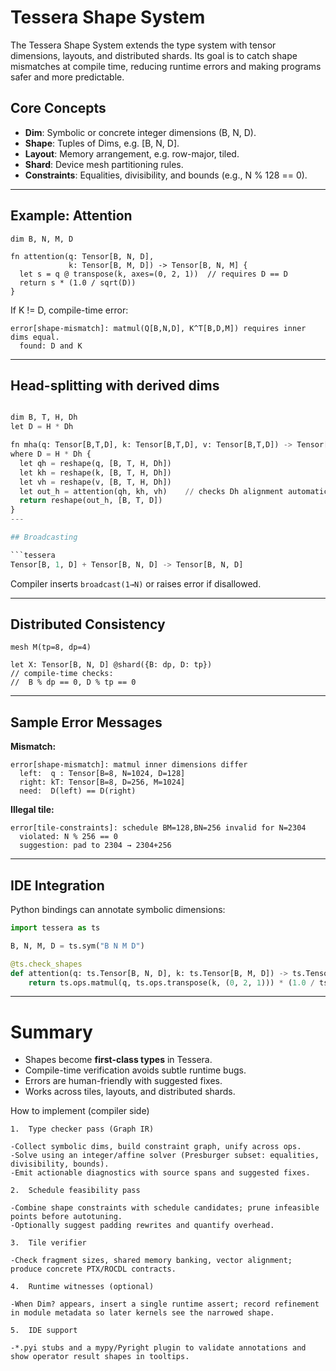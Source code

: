 # Tessera Shape System

The Tessera Shape System extends the type system with tensor dimensions,
layouts, and distributed shards. Its goal is to catch shape mismatches at compile time,
reducing runtime errors and making programs safer and more predictable.

## Core Concepts

- **Dim**: Symbolic or concrete integer dimensions (B, N, D).
- **Shape**: Tuples of Dims, e.g. [B, N, D].
- **Layout**: Memory arrangement, e.g. row-major, tiled.
- **Shard**: Device mesh partitioning rules.
- **Constraints**: Equalities, divisibility, and bounds (e.g., N % 128 == 0).

---

## Example: Attention

```tessera
dim B, N, M, D

fn attention(q: Tensor[B, N, D],
             k: Tensor[B, M, D]) -> Tensor[B, N, M] {
  let s = q @ transpose(k, axes=(0, 2, 1))  // requires D == D
  return s * (1.0 / sqrt(D))
}
```

If K != D, compile-time error:

```
error[shape-mismatch]: matmul(Q[B,N,D], K^T[B,D,M]) requires inner dims equal.
  found: D and K
```
---
## Head-splitting with derived dims
```python 

dim B, T, H, Dh
let D = H * Dh

fn mha(q: Tensor[B,T,D], k: Tensor[B,T,D], v: Tensor[B,T,D]) -> Tensor[B,T,D]
where D = H * Dh {
  let qh = reshape(q, [B, T, H, Dh])
  let kh = reshape(k, [B, T, H, Dh])
  let vh = reshape(v, [B, T, H, Dh])
  let out_h = attention(qh, kh, vh)    // checks Dh alignment automatically
  return reshape(out_h, [B, T, D])
}
---

## Broadcasting

```tessera
Tensor[B, 1, D] + Tensor[B, N, D] -> Tensor[B, N, D]
```

Compiler inserts `broadcast(1→N)` or raises error if disallowed.

---

## Distributed Consistency

```tessera
mesh M(tp=8, dp=4)

let X: Tensor[B, N, D] @shard({B: dp, D: tp})
// compile-time checks:
//  B % dp == 0, D % tp == 0
```

---

## Sample Error Messages

**Mismatch:**

```
error[shape-mismatch]: matmul inner dimensions differ
  left:  q : Tensor[B=8, N=1024, D=128]
  right: kT: Tensor[B=8, D=256, M=1024]
  need:  D(left) == D(right)
```

**Illegal tile:**

```
error[tile-constraints]: schedule BM=128,BN=256 invalid for N=2304
  violated: N % 256 == 0
  suggestion: pad to 2304 → 2304+256
```

---

## IDE Integration

Python bindings can annotate symbolic dimensions:

```python
import tessera as ts

B, N, M, D = ts.sym("B N M D")

@ts.check_shapes
def attention(q: ts.Tensor[B, N, D], k: ts.Tensor[B, M, D]) -> ts.Tensor[B, N, M]:
    return ts.ops.matmul(q, ts.ops.transpose(k, (0, 2, 1))) * (1.0 / ts.sqrt(D))
```

---

# Summary

- Shapes become **first-class types** in Tessera.
- Compile-time verification avoids subtle runtime bugs.
- Errors are human-friendly with suggested fixes.
- Works across tiles, layouts, and distributed shards.

How to implement (compiler side)

	1.	Type checker pass (Graph IR)

	-Collect symbolic dims, build constraint graph, unify across ops.
	-Solve using an integer/affine solver (Presburger subset: equalities, divisibility, bounds).
	-Emit actionable diagnostics with source spans and suggested fixes.

	2.	Schedule feasibility pass

	-Combine shape constraints with schedule candidates; prune infeasible points before autotuning.
	-Optionally suggest padding rewrites and quantify overhead.

	3.	Tile verifier

	-Check fragment sizes, shared memory banking, vector alignment; produce concrete PTX/ROCDL contracts.

	4.	Runtime witnesses (optional)

	-When Dim? appears, insert a single runtime assert; record refinement in module metadata so later kernels see the narrowed shape.

	5.	IDE support

	-*.pyi stubs and a mypy/Pyright plugin to validate annotations and show operator result shapes in tooltips.
